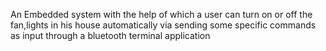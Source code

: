 An Embedded system with the help of which a user can turn on or off the fan,lights in his house automatically via sending some specific commands as input through a bluetooth terminal application

